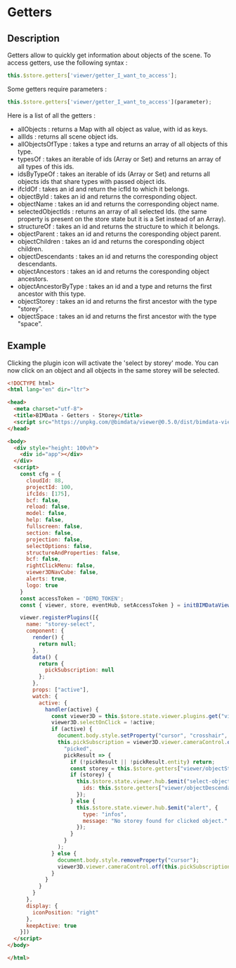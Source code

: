 # Getters

## Description

Getters allow to quickly get information about objects of the scene. To access getters, use the following syntax :

```javascript
this.$store.getters['viewer/getter_I_want_to_access'];
```

Some getters require parameters :

```javascript
this.$store.getters['viewer/getter_I_want_to_access'](parameter);
```

Here is a list of all the getters :
- allObjects : returns a Map with all object as value, with id as keys.
- allIds : returns all scene object ids.
- allObjectsOfType : takes a type and returns an array of all objects of this type.
- typesOf : takes an iterable of ids (Array or Set) and returns an array of all types of this ids.
- idsByTypeOf : takes an iterable of ids (Array or Set) and returns all objects ids that share types with passed object ids.
- ifcIdOf : takes an id and return the icfId to which it belongs.
- objectById : takes an id and returns the corresponding object.
- objectName : takes an id and returns the corresponding object name.
- selectedObjectIds : returns an array of all selected Ids. (the same property is present on the store state but it is a Set instead of an Array).
- structureOf : takes an id and returns the structure to which it belongs.
- objectParent : takes an id and returns the coresponding object parent.
- objectChildren : takes an id and returns the coresponding object children.
- objectDescendants : takes an id and returns the coresponding object descendants.
- objectAncestors : takes an id and returns the coresponding object ancestors.
- objectAncestorByType : takes an id and a type and returns the first ancestor with this type.
- objectStorey : takes an id and returns the first ancestor with the type "storey".
- objectSpace : takes an id and returns the first ancestor with the type "space".

## Example

Clicking the plugin icon will activate the 'select by storey' mode. You can now click on an object and all objects in the same storey will be selected.

```html
<!DOCTYPE html>
<html lang="en" dir="ltr">

<head>
  <meta charset="utf-8">
  <title>BIMData - Getters - Storey</title>
  <script src="https://unpkg.com/@bimdata/viewer@0.5.0/dist/bimdata-viewer.min.js" charset="utf-8"></script>
</head>

<body>
  <div style="height: 100vh">
    <div id="app"></div>
  </div>
  <script>
    const cfg = {
      cloudId: 88,
      projectId: 100,
      ifcIds: [175],
      bcf: false,
      reload: false,
      model: false,
      help: false,
      fullscreen: false,
      section: false,
      projection: false,
      selectOptions: false,
      structureAndProperties: false,
      bcf: false,
      rightClickMenu: false,
      viewer3DNavCube: false,
      alerts: true,
      logo: true
    }
    const accessToken = 'DEMO_TOKEN';
    const { viewer, store, eventHub, setAccessToken } = initBIMDataViewer('app', accessToken, cfg);

    viewer.registerPlugins([{
      name: "storey-select",
      component: {
        render() {
          return null;
        },
        data() {
          return {
            pickSubscription: null
          };
        },
        props: ["active"],
        watch: {
          active: {
            handler(active) {
              const viewer3D = this.$store.state.viewer.plugins.get("viewer3D");
              viewer3D.selectOnClick = !active;
              if (active) {
                document.body.style.setProperty("cursor", "crosshair", "important");
                this.pickSubscription = viewer3D.viewer.cameraControl.on(
                  "picked",
                  pickResult => {
                    if (!pickResult || !pickResult.entity) return;
                    const storey = this.$store.getters["viewer/objectStorey"](pickResult.entity.id);
                    if (storey) {
                      this.$store.state.viewer.hub.$emit("select-objects", {
                        ids: this.$store.getters["viewer/objectDescendants"](storey.uuid).map(object => object.uuid)
                      });
                    } else {
                      this.$store.state.viewer.hub.$emit("alert", {
                        type: "infos",
                        message: "No storey found for clicked object."
                      });
                    }
                  }
                );
              } else {
                document.body.style.removeProperty("cursor");
                viewer3D.viewer.cameraControl.off(this.pickSubscription);
              }
            }
          }
        }
      },
      display: {
        iconPosition: "right"
      },
      keepActive: true
    }])
  </script>
</body>

</html>
```
